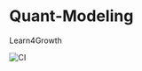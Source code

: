 # Quant-Modeling
Learn4Growth


![CI](https://github.com/junqiangzhou/Quant-Modeling/actions/workflows/ci.yaml)
